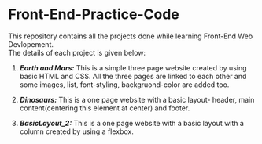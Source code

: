 # Front-End-Practice-Code

This repository contains all the projects done while learning Front-End Web Devlopement.   
The details of each project is given below:

1. ***Earth and Mars:*** This is a simple three page website created by using basic HTML and CSS. All the three pages are linked to each other and some images, list, font-styling, backgruond-color are added too. 

2. ***Dinosaurs:*** This is a one page website with a basic layout- header, main content(centering this element at center) and footer.

3. ***BasicLayout_2:*** This is a one page website with a basic layout with a column created by using a flexbox.

